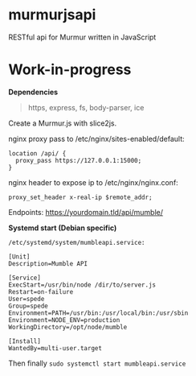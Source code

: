 # murmurjsapi
RESTful api for Murmur written in JavaScript

# Work-in-progress

**Dependencies**
> https, 
> express, 
> fs, 
> body-parser, 
> ice

Create a Murmur.js with slice2js.

nginx proxy pass to /etc/nginx/sites-enabled/default:

```
location /api/ {
  proxy_pass https://127.0.0.1:15000;
}
```

nginx header to expose ip to /etc/nginx/nginx.conf:

```
proxy_set_header x-real-ip $remote_addr;
```

Endpoints:
https://yourdomain.tld/api/mumble/

**Systemd start (Debian specific)**

```
/etc/systemd/system/mumbleapi.service:

[Unit]
Description=Mumble API

[Service]
ExecStart=/usr/bin/node /dir/to/server.js
Restart=on-failure
User=spede
Group=spede
Environment=PATH=/usr/bin:/usr/local/bin:/usr/sbin
Environment=NODE_ENV=production
WorkingDirectory=/opt/node/mumble

[Install]
WantedBy=multi-user.target
```

Then finally `sudo systemctl start mumbleapi.service`
